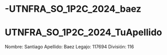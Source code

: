# -UTNFRA_SO_1P2C_2024_baez

# UTNFRA_SO_1P2C_2024_TuApellido
Nombre: Santiago
Apellido: Baez
Legajo: 117694
División: 116
